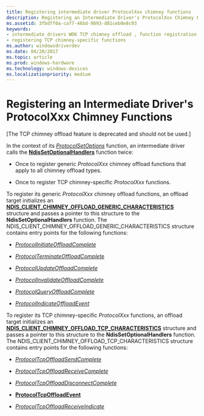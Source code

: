 ```yaml
---
title: Registering intermediate driver ProtocolXxx chimney functions
description: Registering an Intermediate Driver's ProtocolXxx Chimney Functions
ms.assetid: 3fbdff0a-caf7-46bd-9893-d81ceb0e8c93
keywords:
- intermediate drivers WDK TCP chimney offload , function registration
- registering TCP chimney-specific functions
ms.author: windowsdriverdev
ms.date: 04/20/2017
ms.topic: article
ms.prod: windows-hardware
ms.technology: windows-devices
ms.localizationpriority: medium
---
```


# Registering an Intermediate Driver's ProtocolXxx Chimney Functions


\[The TCP chimney offload feature is deprecated and should not be used.\]

In the context of its [*ProtocolSetOptions*](https://msdn.microsoft.com/library/windows/hardware/ff570269) function, an intermediate driver calls the [**NdisSetOptionalHandlers**](https://msdn.microsoft.com/library/windows/hardware/ff564550) function twice:

-   Once to register generic *ProtocolXxx* chimney offload functions that apply to all chimney offload types.

-   Once to register TCP chimney-specific *ProtocolXxx* functions.

To register its generic *ProtocolXxx* chimney offload functions, an offload target initializes an [**NDIS\_CLIENT\_CHIMNEY\_OFFLOAD\_GENERIC\_CHARACTERISTICS**](https://msdn.microsoft.com/library/windows/hardware/ff564840) structure and passes a pointer to this structure to the **NdisSetOptionalHandlers** function. The NDIS\_CLIENT\_CHIMNEY\_OFFLOAD\_GENERIC\_CHARACTERISTICS structure contains entry points for the following functions:

-   [*ProtocolInitiateOffloadComplete*](https://msdn.microsoft.com/library/windows/hardware/ff570261)

-   [*ProtocolTerminateOffloadComplete*](https://msdn.microsoft.com/library/windows/hardware/ff570277)

-   [*ProtocolUpdateOffloadComplete*](https://msdn.microsoft.com/library/windows/hardware/ff570280)

-   [*ProtocolInvalidateOffloadComplete*](https://msdn.microsoft.com/library/windows/hardware/ff570262)

-   [*ProtocolQueryOffloadComplete*](https://msdn.microsoft.com/library/windows/hardware/ff570266)

-   [*ProtocolIndicateOffloadEvent*](https://msdn.microsoft.com/library/windows/hardware/ff570260)

To register its TCP chimney-specific *ProtocolXxx* functions, an offload target initializes an [**NDIS\_CLIENT\_CHIMNEY\_OFFLOAD\_TCP\_CHARACTERISTICS**](https://msdn.microsoft.com/library/windows/hardware/ff564846) structure and passes a pointer to this structure to the **NdisSetOptionalHandlers** function. The NDIS\_CLIENT\_CHIMNEY\_OFFLOAD\_TCP\_CHARACTERISTICS structure contains entry points for the following functions:

-   [*ProtocolTcpOffloadSendComplete*](https://msdn.microsoft.com/library/windows/hardware/ff570276)

-   [*ProtocolTcpOffloadReceiveComplete*](https://msdn.microsoft.com/library/windows/hardware/ff570274)

-   [*ProtocolTcpOffloadDisconnectComplete*](https://msdn.microsoft.com/library/windows/hardware/ff570271)

-   [**ProtocolTcpOffloadEvent**](https://msdn.microsoft.com/library/windows/hardware/ff570272)

-   [*ProtocolTcpOffloadReceiveIndicate*](https://msdn.microsoft.com/library/windows/hardware/ff570275)

 

 





